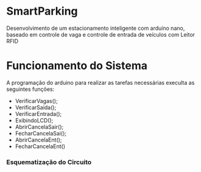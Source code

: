 # SmartParking

Desenvolvimento de um estacionamento inteligente com arduíno nano, baseado em controle de vaga e controle de entrada de veículos com Leitor RFID

# Funcionamento do Sistema 
  
  A programação do arduino para realizar as tarefas necessárias execulta as seguintes funções:
   + VerificarVagas();
   + VerificarSaida();
   + VerificarEntrada();
   + ExibindoLCD();
   + AbrirCancelaSair();
   + FecharCancelaSai();
   + AbrirCancelaEnt();
   + FecharCancelaEnt()

  ### Esquematização do Circuito 

   <img src="">
   

  
  
  
